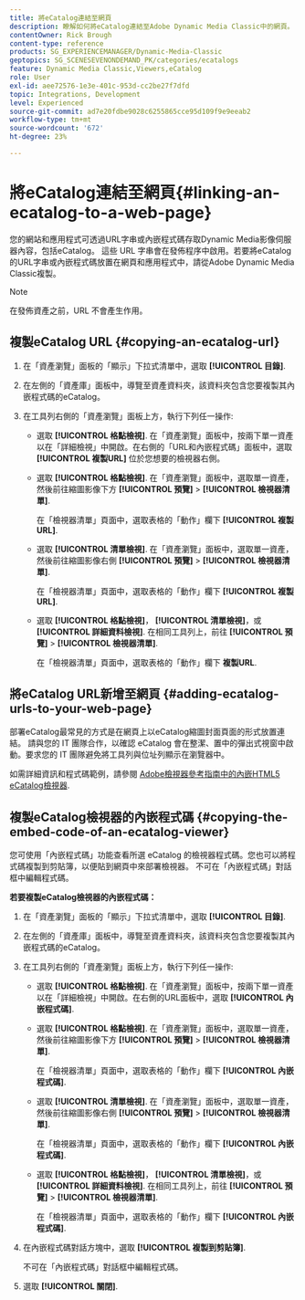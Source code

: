 ```yaml
---
title: 將eCatalog連結至網頁
description: 瞭解如何將eCatalog連結至Adobe Dynamic Media Classic中的網頁。
contentOwner: Rick Brough
content-type: reference
products: SG_EXPERIENCEMANAGER/Dynamic-Media-Classic
geptopics: SG_SCENESEVENONDEMAND_PK/categories/ecatalogs
feature: Dynamic Media Classic,Viewers,eCatalog
role: User
exl-id: aee72576-1e3e-401c-953d-cc2be27f7dfd
topic: Integrations, Development
level: Experienced
source-git-commit: ad7e20fdbe9028c6255865cce95d109f9e9eeab2
workflow-type: tm+mt
source-wordcount: '672'
ht-degree: 23%

---
```


# 將eCatalog連結至網頁{#linking-an-ecatalog-to-a-web-page}

您的網站和應用程式可透過URL字串或內嵌程式碼存取Dynamic Media影像伺服器內容，包括eCatalog。 這些 URL 字串會在發佈程序中啟用。若要將eCatalog的URL字串或內嵌程式碼放置在網頁和應用程式中，請從Adobe Dynamic Media Classic複製。

>[!NOTE]
>
>在發佈資產之前，URL 不會產生作用。

## 複製eCatalog URL {#copying-an-ecatalog-url}

1. 在「資產瀏覽」面板的「顯示」下拉式清單中，選取 **[!UICONTROL 目錄]**.
1. 在左側的「資產庫」面板中，導覽至資產資料夾，該資料夾包含您要複製其內嵌程式碼的eCatalog。
1. 在工具列右側的「資產瀏覽」面板上方，執行下列任一操作:

   * 選取 **[!UICONTROL 格點檢視]**. 在「資產瀏覽」面板中，按兩下單一資產以在「詳細檢視」中開啟。在右側的「URL和內嵌程式碼」面板中，選取 **[!UICONTROL 複製URL]** 位於您想要的檢視器右側。
   * 選取 **[!UICONTROL 格點檢視]**. 在「資產瀏覽」面板中，選取單一資產，然後前往縮圖影像下方 **[!UICONTROL 預覽]** > **[!UICONTROL 檢視器清單]**.

     在「檢視器清單」頁面中，選取表格的「動作」欄下 **[!UICONTROL 複製URL]**.

   * 選取 **[!UICONTROL 清單檢視]**. 在「資產瀏覽」面板中，選取單一資產，然後前往縮圖影像右側 **[!UICONTROL 預覽]** > **[!UICONTROL 檢視器清單]**.

     在「檢視器清單」頁面中，選取表格的「動作」欄下 **[!UICONTROL 複製URL]**.

   * 選取 **[!UICONTROL 格點檢視]**， **[!UICONTROL 清單檢視]**，或 **[!UICONTROL 詳細資料檢視]**. 在相同工具列上，前往 **[!UICONTROL 預覽]** > **[!UICONTROL 檢視器清單]**.

     在「檢視器清單」頁面中，選取表格的「動作」欄下 **複製URL**.

## 將eCatalog URL新增至網頁 {#adding-ecatalog-urls-to-your-web-page}

部署eCatalog最常見的方式是在網頁上以eCatalog縮圖封面頁面的形式放置連結。 請與您的 IT 團隊合作，以確認 eCatalog 會在整潔、置中的彈出式視窗中啟動。要求您的 IT 團隊避免將工具列與位址列顯示在瀏覽器中。

如需詳細資訊和程式碼範例，請參閱 [Adobe檢視器參考指南中的內嵌HTML5 eCatalog檢視器](https://experienceleague.adobe.com/en/docs/dynamic-media-developer-resources/library/viewers-aem-assets-dmc/ecatalog/c-html5-20-ecatalog-viewer-about#section-e1c3106f5b3e445d9b95be337c2f94e2).

## 複製eCatalog檢視器的內嵌程式碼 {#copying-the-embed-code-of-an-ecatalog-viewer}

您可使用「內嵌程式碼」功能查看所選 eCatalog 的檢視器程式碼。您也可以將程式碼複製到剪貼簿，以便貼到網頁中來部署檢視器。 不可在「內嵌程式碼」對話框中編輯程式碼。

**若要複製eCatalog檢視器的內嵌程式碼：**

1. 在「資產瀏覽」面板的「顯示」下拉式清單中，選取 **[!UICONTROL 目錄]**.
1. 在左側的「資產庫」面板中，導覽至資產資料夾，該資料夾包含您要複製其內嵌程式碼的eCatalog。
1. 在工具列右側的「資產瀏覽」面板上方，執行下列任一操作:

   * 選取 **[!UICONTROL 格點檢視]**. 在「資產瀏覽」面板中，按兩下單一資產以在「詳細檢視」中開啟。在右側的URL面板中，選取 **[!UICONTROL 內嵌程式碼]**.
   * 選取 **[!UICONTROL 格點檢視]**. 在「資產瀏覽」面板中，選取單一資產，然後前往縮圖影像下方 **[!UICONTROL 預覽]** > **[!UICONTROL 檢視器清單]**.

     在「檢視器清單」頁面中，選取表格的「動作」欄下 **[!UICONTROL 內嵌程式碼]**.

   * 選取 **[!UICONTROL 清單檢視]**. 在「資產瀏覽」面板中，選取單一資產，然後前往縮圖影像右側 **[!UICONTROL 預覽]** > **[!UICONTROL 檢視器清單]**.

     在「檢視器清單」頁面中，選取表格的「動作」欄下 **[!UICONTROL 內嵌程式碼]**.

   * 選取 **[!UICONTROL 格點檢視]**， **[!UICONTROL 清單檢視]**，或 **[!UICONTROL 詳細資料檢視]**. 在相同工具列上，前往 **[!UICONTROL 預覽]** > **[!UICONTROL 檢視器清單]**.

     在「檢視器清單」頁面中，選取表格的「動作」欄下 **[!UICONTROL 內嵌程式碼]**.

1. 在內嵌程式碼對話方塊中，選取 **[!UICONTROL 複製到剪貼簿]**.

   不可在「內嵌程式碼」對話框中編輯程式碼。

1. 選取 **[!UICONTROL 關閉]**.
